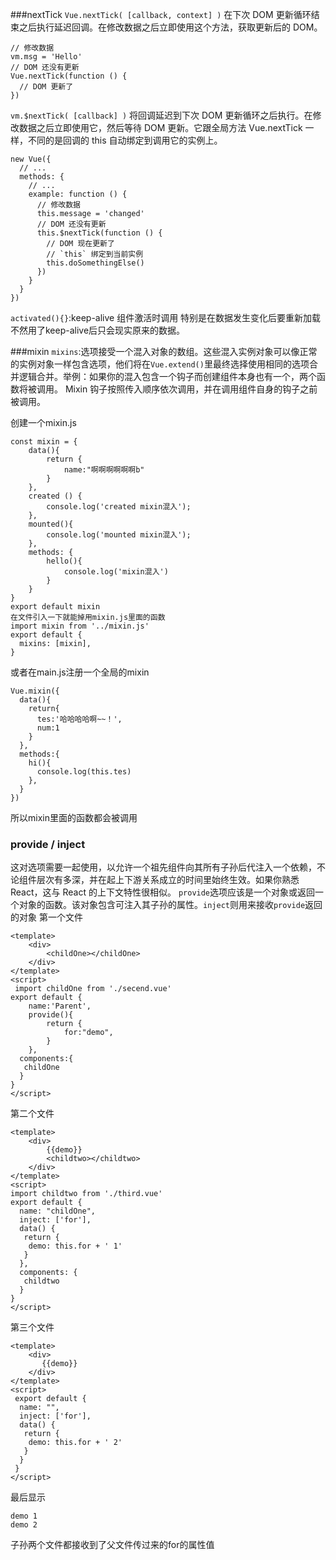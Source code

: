###nextTick
`Vue.nextTick( [callback, context] )`
在下次 DOM 更新循环结束之后执行延迟回调。在修改数据之后立即使用这个方法，获取更新后的 DOM。
```
// 修改数据
vm.msg = 'Hello'
// DOM 还没有更新
Vue.nextTick(function () {
  // DOM 更新了
})
```

`vm.$nextTick( [callback] )`
将回调延迟到下次 DOM 更新循环之后执行。在修改数据之后立即使用它，然后等待 DOM 更新。它跟全局方法 Vue.nextTick 一样，不同的是回调的 this 自动绑定到调用它的实例上。
```
new Vue({
  // ...
  methods: {
    // ...
    example: function () {
      // 修改数据
      this.message = 'changed'
      // DOM 还没有更新
      this.$nextTick(function () {
        // DOM 现在更新了
        // `this` 绑定到当前实例
        this.doSomethingElse()
      })
    }
  }
})
```

`activated(){}`:keep-alive 组件激活时调用 特别是在数据发生变化后要重新加载 不然用了keep-alive后只会现实原来的数据。

###mixin
`mixins`:选项接受一个混入对象的数组。这些混入实例对象可以像正常的实例对象一样包含选项，他们将在`Vue.extend()`里最终选择使用相同的选项合并逻辑合并。举例：如果你的混入包含一个钩子而创建组件本身也有一个，两个函数将被调用。
Mixin 钩子按照传入顺序依次调用，并在调用组件自身的钩子之前被调用。

创建一个mixin.js
```
const mixin = {
    data(){
        return {
            name:"啊啊啊啊啊啊b"
        }
    },
    created () {
        console.log('created mixin混入');
    },
    mounted(){
        console.log('mounted mixin混入');
    },
    methods: {
        hello(){
            console.log('mixin混入')
        }
    }
}
export default mixin
在文件引入一下就能掉用mixin.js里面的函数
import mixin from '../mixin.js'
export default {
  mixins: [mixin],
}
```
或者在main.js注册一个全局的mixin
```
Vue.mixin({
  data(){
    return{
      tes:'哈哈哈哈啊~~！',
      num:1
    }
  },
  methods:{
    hi(){
      console.log(this.tes)
    },
  }
})
```
所以mixin里面的函数都会被调用

### provide / inject
这对选项需要一起使用，以允许一个祖先组件向其所有子孙后代注入一个依赖，不论组件层次有多深，并在起上下游关系成立的时间里始终生效。如果你熟悉 React，这与 React 的上下文特性很相似。
`provide`选项应该是一个对象或返回一个对象的函数。该对象包含可注入其子孙的属性。`inject`则用来接收`provide`返回的对象
第一个文件
```
<template>
    <div>  
        <childOne></childOne>
    </div>
</template>
<script>
 import childOne from './secend.vue'
export default {
    name:'Parent',
    provide(){
        return {
            for:"demo",   
        }
    },
  components:{
   childOne
  }
}
</script>
```
第二个文件
```
<template>
    <div>
        {{demo}}
        <childtwo></childtwo>
    </div>
</template>
<script>
import childtwo from './third.vue'
export default {
  name: "childOne",
  inject: ['for'],
  data() {
   return {
    demo: this.for + ' 1'
   }
  },
  components: {
   childtwo
  }
}
</script>
```
第三个文件
```
<template>
    <div>
       {{demo}}
    </div>
</template>
<script>
 export default {
  name: "",
  inject: ['for'],
  data() {
   return {
    demo: this.for + ' 2'
   }
  }
 }
</script>
```
最后显示
```
demo 1
demo 2
```
子孙两个文件都接收到了父文件传过来的for的属性值
